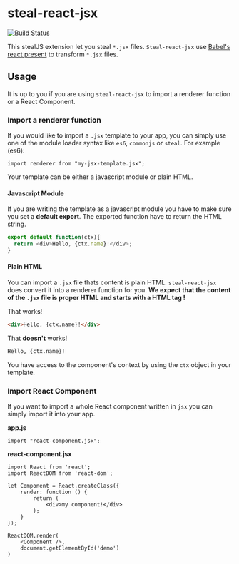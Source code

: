 # steal-react-jsx

[![Build Status](https://travis-ci.org/stealjs/steal-jsx.svg?branch=master)](https://travis-ci.org/stealjs/steal-jsx)

This stealJS extension let you steal `*.jsx` files.
`Steal-react-jsx` use [Babel's react present](http://babeljs.io/docs/plugins/preset-react/) to transform `*.jsx` files.


## Usage

It is up to you if you are using `steal-react-jsx` to import a renderer function or a React Component.

### Import a renderer function
If you would like to import a `.jsx` template to your app, you can simply use one of the module loader syntax like `es6`, `commonjs` or `steal`.
For example (es6):
```
import renderer from "my-jsx-template.jsx";
```

Your template can be either a javascript module or plain HTML.

####  Javascript Module
If you are writing the template as a javascript module you have to make sure you set a __default export__.
The exported function have to return the HTML string.

```javascript
export default function(ctx){
  return <div>Hello, {ctx.name}!</div>;
}
```

#### Plain HTML
You can import a `.jsx` file thats content is plain HTML. `steal-react-jsx` does convert it into a renderer function for you.
__We expect that the content of the `.jsx` file is proper HTML and starts with a HTML tag !__

That works!
```html
<div>Hello, {ctx.name}!</div>
```

That __doesn't__ works!
```html
Hello, {ctx.name}!
```

You have access to the component's context by using the `ctx` object in your template.

### Import React Component
If you want to import a whole React component written in `jsx` you can simply import it into your app.

__app.js__
```
import "react-component.jsx";
```
__react-component.jsx__
```
import React from 'react';
import ReactDOM from 'react-dom';

let Component = React.createClass({
    render: function () {
        return (
            <div>my component!</div>
        );
    }
});

ReactDOM.render(
    <Component />,
    document.getElementById('demo')
)
```